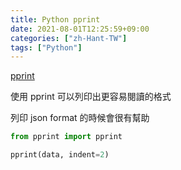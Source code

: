 ```yaml
---
title: Python pprint
date: 2021-08-01T12:25:59+09:00
categories: ["zh-Hant-TW"]
tags: ["Python"]
---
```

[pprint](https://docs.python.org/3/library/pprint.html)

使用 pprint 可以列印出更容易閱讀的格式

列印 json format 的時候會很有幫助

```python
from pprint import pprint

pprint(data, indent=2)
```
